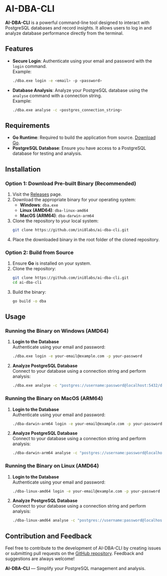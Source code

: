 # AI-DBA-CLI

**AI-DBA-CLI** is a powerful command-line tool designed to interact with PostgreSQL databases and record insights. It allows users to log in and analyze database performance directly from the terminal.


## Features

- **Secure Login**: Authenticate using your email and password with the `login` command.  
  Example:
  ```bash
  ./dba.exe login -e <email> -p <password>
  ```
- **Database Analysis**: Analyze your PostgreSQL database using the `analyse` command with a connection string.  
  Example:
  ```bash
  ./dba.exe analyse -c <postgres_connection_string>
  ```

## Requirements

- **Go Runtime**: Required to build the application from source. [Download Go](https://golang.org/dl/).
- **PostgreSQL Database**: Ensure you have access to a PostgreSQL database for testing and analysis.


## Installation

### Option 1: Download Pre-built Binary (Recommended)

1. Visit the [Releases](https://github.com/ini8labs/ai-dba-cli/releases) page.
2. Download the appropriate binary for your operating system:
   - **Windows**: `dba.exe`
   - **Linux (AMD64)**: `dba-linux-amd64`
   - **MacOS (ARM64)**: `dba-darwin-arm64`
3. Clone the repository to your local system:
   ```bash
   git clone https://github.com/ini8labs/ai-dba-cli.git
   ```
4. Place the downloaded binary in the root folder of the cloned repository.

### Option 2: Build from Source

1. Ensure **Go** is installed on your system.
2. Clone the repository:
   ```bash
   git clone https://github.com/ini8labs/ai-dba-cli.git
   cd ai-dba-cli
   ```
3. Build the binary:
   ```bash
   go build -o dba
   ```

## Usage

### Running the Binary on **Windows (AMD64)**

1. **Login to the Database**  
   Authenticate using your email and password:
   ```bash
   ./dba.exe login -e your-email@example.com -p your-password
   ```

2. **Analyze PostgreSQL Database**  
   Connect to your database using a connection string and perform analysis:
   ```bash
   ./dba.exe analyse -c "postgres://username:password@localhost:5432/database_name"
   ```

### Running the Binary on **MacOS (ARM64)**

1. **Login to the Database**  
   Authenticate using your email and password:
   ```bash
   ./dba-darwin-arm64 login -e your-email@example.com -p your-password
   ```

2. **Analyze PostgreSQL Database**  
   Connect to your database using a connection string and perform analysis:
   ```bash
   ./dba-darwin-arm64 analyse -c "postgres://username:password@localhost:5432/database_name"
   ```

### Running the Binary on **Linux (AMD64)**

1. **Login to the Database**  
   Authenticate using your email and password:
   ```bash
   ./dba-linux-amd64 login -e your-email@example.com -p your-password
   ```

2. **Analyze PostgreSQL Database**  
   Connect to your database using a connection string and perform analysis:
   ```bash
   ./dba-linux-amd64 analyse -c "postgres://username:password@localhost:5432/database_name"
   ```

## Contribution and Feedback

Feel free to contribute to the development of AI-DBA-CLI by creating issues or submitting pull requests on the [GitHub repository](https://github.com/ini8labs/ai-dba-cli). Feedback and suggestions are always welcome!


**AI-DBA-CLI** — Simplify your PostgreSQL management and analysis.
